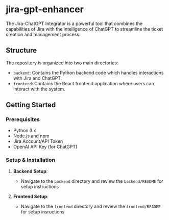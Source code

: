# jira-gpt-enhancer

The Jira-ChatGPT Integrator is a powerful tool that combines the capabilities of Jira with the intelligence of ChatGPT to streamline the ticket creation and management process.

## Structure

The repository is organized into two main directories:

- `backend`: Contains the Python backend code which handles interactions with Jira and ChatGPT.
- `frontend`: Contains the React frontend application where users can interact with the system.

## Getting Started

### Prerequisites

- Python 3.x
- Node.js and npm
- Jira Account/API Token
- OpenAI API Key (for ChatGPT)

### Setup & Installation

1. **Backend Setup**:

    - Navigate to the `backend` directory and review the `backend/README` for setup instructions

2. **Frontend Setup**:

    - Navigate to the `frontend` directory and review the `frontend/README` for setup insructions